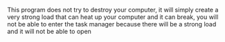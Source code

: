 This program does not try to destroy your computer, it will simply create a very strong load that can heat up your computer and it can break, you will not be able to enter the task manager because there will be a strong load and it will not be able to open
